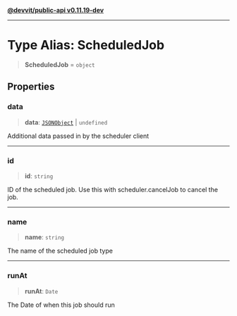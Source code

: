 [**@devvit/public-api v0.11.19-dev**](../README.md)

---

# Type Alias: ScheduledJob

> **ScheduledJob** = `object`

## Properties

<a id="data"></a>

### data

> **data**: [`JSONObject`](JSONObject.md) \| `undefined`

Additional data passed in by the scheduler client

---

<a id="id"></a>

### id

> **id**: `string`

ID of the scheduled job. Use this with scheduler.cancelJob to cancel the job.

---

<a id="name"></a>

### name

> **name**: `string`

The name of the scheduled job type

---

<a id="runat"></a>

### runAt

> **runAt**: `Date`

The Date of when this job should run
